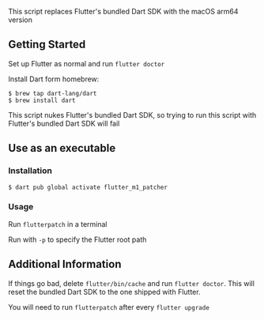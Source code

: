 This script replaces Flutter's bundled Dart SDK with the macOS arm64 version

## Getting Started
Set up Flutter as normal and run `flutter doctor`

Install Dart form homebrew:
```console
$ brew tap dart-lang/dart
$ brew install dart
```
This script nukes Flutter's bundled Dart SDK, so trying to run this script with Flutter's bundled Dart SDK will fail

## Use as an executable

### Installation
```console
$ dart pub global activate flutter_m1_patcher
```

### Usage
Run `flutterpatch` in a terminal

Run with `-p` to specify the Flutter root path

## Additional Information
If things go bad, delete `flutter/bin/cache` and run `flutter doctor`. This will reset the bundled Dart SDK to the one shipped with Flutter.

You will need to run `flutterpatch` after every `flutter upgrade`